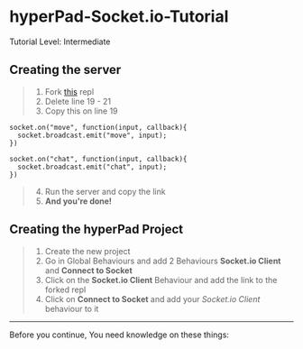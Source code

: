 # hyperPad-Socket.io-Tutorial
Tutorial Level: Intermediate

## Creating the server
>1. Fork [this](https://replit.com/@RobinsonX/Socketio-Server-Template) repl  
>2. Delete line 19 - 21  
>3. Copy this on line 19  
```
socket.on("move", function(input, callback){
  socket.broadcast.emit("move", input);
})

socket.on("chat", function(input, callback){
  socket.broadcast.emit("chat", input);
})
```
>4. Run the server and copy the link  
>5. **And you're done!**  

## Creating the hyperPad Project
>1. Create the new project
>2. Go in Global Behaviours and add 2 Behaviours **Socket.io Client** and **Connect to Socket**
>3. Click on the **Socket.io Client** Behaviour and add the link to the forked repl
>4. Click on **Connect to Socket** and add your *Socket.io Client* behaviour to it

---

Before you continue, You need knowledge on these things:  
